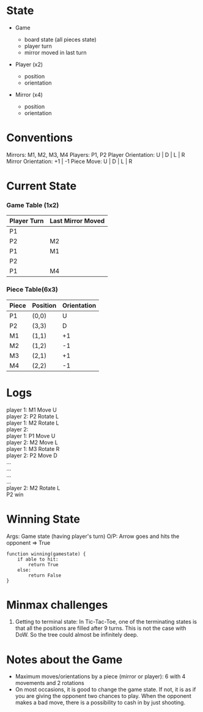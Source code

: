 # State

- Game
	- board state (all pieces state)
	- player turn
	- mirror moved in last turn

- Player (x2)
	- position
	- orientation

- Mirror (x4)
	- position
	- orientation

# Conventions

Mirrors: M1, M2, M3, M4
Players: P1, P2
Player Orientation: U | D | L | R
Mirror Orientation: +1 | -1
Piece Move: U | D | L | R

# Current State

### Game Table (1x2)

| Player Turn | Last Mirror Moved |
| ----------- | ----------------- |
| P1		  | 				  |
| P2		  | 	M2			  |
| P1		  | 	M1			  |
| P2		  | 				  |
| P1		  | 	M4			  |

### Piece Table(6x3)

| Piece	| 	Position | 	Orientation |
| ----- | ---------- | ------------ |
| P1	|	(0,0)	 |	U			|
| P2	| 	(3,3)	 |	D			|
| M1	| 	(1,1)	 |	+1			|
| M2	| 	(1,2)	 |	-1			|
| M3	| 	(2,1)	 |	+1			|
| M4	| 	(2,2)	 |	-1			|

# Logs

player 1: M1 Move U  
player 2: P2 Rotate L  
player 1: M2 Rotate L  
player 2:   
player 1: P1 Move U   
player 2: M2 Move L  
player 1: M3 Rotate R  
player 2: P2 Move D  
...  
...  
...  
...  
player 2: M2 Rotate L  
P2 win  

# Winning State

Args: Game state (having player's turn)
O/P: Arrow goes and hits the opponent => True

```
function winning(gamestate) {
	if able to hit:
		return True
	else:
		return False
}
```

# Minmax challenges

1. Getting to terminal state: In Tic-Tac-Toe, one of the terminating states is that all the positions are filled after 9 turns. This is not the case with DoW. So the tree could almost be infinitely deep. 

# Notes about the Game

- Maximum moves/orientations by a piece (mirror or player): 6 with 4 movements and 2 rotations
- On most occasions, it is good to change the game state. If not, it is as if you are giving the opponent two chances to play. When the opponent makes a bad move, there is a possibility to cash in by just shooting.


